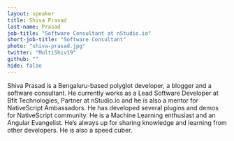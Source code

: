 ```yaml
---
layout: speaker
title: Shiva Prasad
last-name: Prasad
job-title: "Software Consultant at nStudio.io"
short-job-title: "Software Consultant"
photo: "shiva-prasad.jpg"
twitter: "MultiShiv19"
github: ""
hide: false
---
```


Shiva Prasad is a Bengaluru-based polyglot developer, a blogger and a software consultant. He currently works as a Lead Software Developer at Bfit Technologies, Partner at nStudio.io and he is also a mentor for NativeScript Ambassadors. He has developed several plugins and demos for NativeScript community. He is a Machine Learning enthusiast and an Angular Evangelist. He’s always up for sharing knowledge and learning from other developers. He is also a speed cuber.